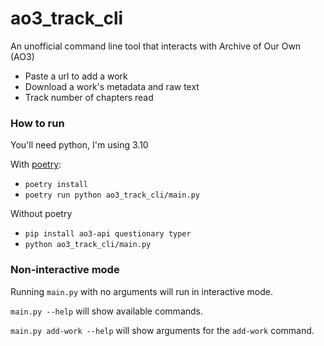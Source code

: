 # ao3_track_cli

An unofficial command line tool that interacts with Archive of Our Own (AO3)
- Paste a url to add a work
- Download a work's metadata and raw text
- Track number of chapters read

### How to run

You'll need python, I'm using 3.10

With [poetry](https://python-poetry.org/):

- `poetry install`
- `poetry run python ao3_track_cli/main.py`

Without poetry

- `pip install ao3-api questionary typer`
- `python ao3_track_cli/main.py`

### Non-interactive mode

Running `main.py` with no arguments will run in interactive mode.

`main.py --help` will show available commands.

`main.py add-work --help` will show arguments for the `add-work` command.
